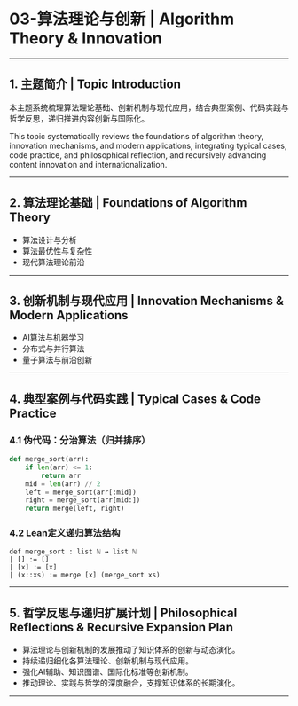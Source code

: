 # 03-算法理论与创新 | Algorithm Theory & Innovation

---

## 1. 主题简介 | Topic Introduction

本主题系统梳理算法理论基础、创新机制与现代应用，结合典型案例、代码实践与哲学反思，递归推进内容创新与国际化。

This topic systematically reviews the foundations of algorithm theory, innovation mechanisms, and modern applications, integrating typical cases, code practice, and philosophical reflection, and recursively advancing content innovation and internationalization.

---

## 2. 算法理论基础 | Foundations of Algorithm Theory

- 算法设计与分析
- 算法最优性与复杂性
- 现代算法理论前沿

---

## 3. 创新机制与现代应用 | Innovation Mechanisms & Modern Applications

- AI算法与机器学习
- 分布式与并行算法
- 量子算法与前沿创新

---

## 4. 典型案例与代码实践 | Typical Cases & Code Practice

### 4.1 伪代码：分治算法（归并排序）

```python
def merge_sort(arr):
    if len(arr) <= 1:
        return arr
    mid = len(arr) // 2
    left = merge_sort(arr[:mid])
    right = merge_sort(arr[mid:])
    return merge(left, right)
```

### 4.2 Lean定义递归算法结构

```lean
def merge_sort : list ℕ → list ℕ
| [] := []
| [x] := [x]
| (x::xs) := merge [x] (merge_sort xs)
```

---

## 5. 哲学反思与递归扩展计划 | Philosophical Reflections & Recursive Expansion Plan

- 算法理论与创新机制的发展推动了知识体系的创新与动态演化。
- 持续递归细化各算法理论、创新机制与现代应用。
- 强化AI辅助、知识图谱、国际化标准等创新机制。
- 推动理论、实践与哲学的深度融合，支撑知识体系的长期演化。

---
